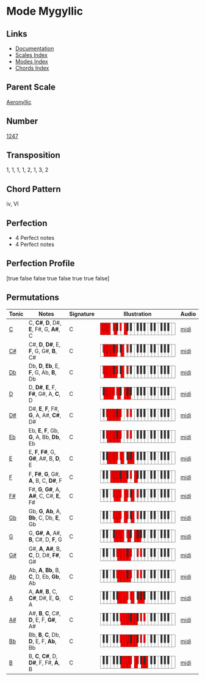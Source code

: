 # Mode Mygyllic

## Links

- [Documentation](README.md)
- [Scales Index](Scales.md)
- [Modes Index](Modes.md)
- [Chords Index](Chords.md)

## Parent Scale

[Aeronyllic](ScaleAeronyllic.md)

## Number

[1247](https://ianring.com/musictheory/scales/1247)

## Transposition

1, 1, 1, 1, 2, 1, 3, 2

## Chord Pattern

iv, VI

## Perfection

- 4 Perfect notes
- 4 Perfect notes

## Perfection Profile

[true false false true false true true false]

## Permutations

| Tonic | Notes | Signature | Illustration | Audio |
|-------|-------|-----------|--------------|-------|
| [C](ModeCNaturalMygyllic.md) | C, **C#**, **D**, D#, **E**, F#, G, **A#**, C | C | ![CNaturalMygyllic](ModeCNaturalMygyllic.png) | [midi](https://github.com/edipermadi/music/blob/main/docs/ModeCNaturalMygyllic.mid?raw=true) |
| [C#](ModeCSharpMygyllic.md) | C#, **D**, **D#**, E, **F**, G, G#, **B**, C# | C | ![CSharpMygyllic](ModeCSharpMygyllic.png) | [midi](https://github.com/edipermadi/music/blob/main/docs/ModeCSharpMygyllic.mid?raw=true) |
| [Db](ModeDFlatMygyllic.md) | Db, **D**, **Eb**, E, **F**, G, Ab, **B**, Db | C | ![DFlatMygyllic](ModeDFlatMygyllic.png) | [midi](https://github.com/edipermadi/music/blob/main/docs/ModeDFlatMygyllic.mid?raw=true) |
| [D](ModeDNaturalMygyllic.md) | D, **D#**, **E**, F, **F#**, G#, A, **C**, D | C | ![DNaturalMygyllic](ModeDNaturalMygyllic.png) | [midi](https://github.com/edipermadi/music/blob/main/docs/ModeDNaturalMygyllic.mid?raw=true) |
| [D#](ModeDSharpMygyllic.md) | D#, **E**, **F**, F#, **G**, A, A#, **C#**, D# | C | ![DSharpMygyllic](ModeDSharpMygyllic.png) | [midi](https://github.com/edipermadi/music/blob/main/docs/ModeDSharpMygyllic.mid?raw=true) |
| [Eb](ModeEFlatMygyllic.md) | Eb, **E**, **F**, Gb, **G**, A, Bb, **Db**, Eb | C | ![EFlatMygyllic](ModeEFlatMygyllic.png) | [midi](https://github.com/edipermadi/music/blob/main/docs/ModeEFlatMygyllic.mid?raw=true) |
| [E](ModeENaturalMygyllic.md) | E, **F**, **F#**, G, **G#**, A#, B, **D**, E | C | ![ENaturalMygyllic](ModeENaturalMygyllic.png) | [midi](https://github.com/edipermadi/music/blob/main/docs/ModeENaturalMygyllic.mid?raw=true) |
| [F](ModeFNaturalMygyllic.md) | F, **F#**, **G**, G#, **A**, B, C, **D#**, F | C | ![FNaturalMygyllic](ModeFNaturalMygyllic.png) | [midi](https://github.com/edipermadi/music/blob/main/docs/ModeFNaturalMygyllic.mid?raw=true) |
| [F#](ModeFSharpMygyllic.md) | F#, **G**, **G#**, A, **A#**, C, C#, **E**, F# | C | ![FSharpMygyllic](ModeFSharpMygyllic.png) | [midi](https://github.com/edipermadi/music/blob/main/docs/ModeFSharpMygyllic.mid?raw=true) |
| [Gb](ModeGFlatMygyllic.md) | Gb, **G**, **Ab**, A, **Bb**, C, Db, **E**, Gb | C | ![GFlatMygyllic](ModeGFlatMygyllic.png) | [midi](https://github.com/edipermadi/music/blob/main/docs/ModeGFlatMygyllic.mid?raw=true) |
| [G](ModeGNaturalMygyllic.md) | G, **G#**, **A**, A#, **B**, C#, D, **F**, G | C | ![GNaturalMygyllic](ModeGNaturalMygyllic.png) | [midi](https://github.com/edipermadi/music/blob/main/docs/ModeGNaturalMygyllic.mid?raw=true) |
| [G#](ModeGSharpMygyllic.md) | G#, **A**, **A#**, B, **C**, D, D#, **F#**, G# | C | ![GSharpMygyllic](ModeGSharpMygyllic.png) | [midi](https://github.com/edipermadi/music/blob/main/docs/ModeGSharpMygyllic.mid?raw=true) |
| [Ab](ModeAFlatMygyllic.md) | Ab, **A**, **Bb**, B, **C**, D, Eb, **Gb**, Ab | C | ![AFlatMygyllic](ModeAFlatMygyllic.png) | [midi](https://github.com/edipermadi/music/blob/main/docs/ModeAFlatMygyllic.mid?raw=true) |
| [A](ModeANaturalMygyllic.md) | A, **A#**, **B**, C, **C#**, D#, E, **G**, A | C | ![ANaturalMygyllic](ModeANaturalMygyllic.png) | [midi](https://github.com/edipermadi/music/blob/main/docs/ModeANaturalMygyllic.mid?raw=true) |
| [A#](ModeASharpMygyllic.md) | A#, **B**, **C**, C#, **D**, E, F, **G#**, A# | C | ![ASharpMygyllic](ModeASharpMygyllic.png) | [midi](https://github.com/edipermadi/music/blob/main/docs/ModeASharpMygyllic.mid?raw=true) |
| [Bb](ModeBFlatMygyllic.md) | Bb, **B**, **C**, Db, **D**, E, F, **Ab**, Bb | C | ![BFlatMygyllic](ModeBFlatMygyllic.png) | [midi](https://github.com/edipermadi/music/blob/main/docs/ModeBFlatMygyllic.mid?raw=true) |
| [B](ModeBNaturalMygyllic.md) | B, **C**, **C#**, D, **D#**, F, F#, **A**, B | C | ![BNaturalMygyllic](ModeBNaturalMygyllic.png) | [midi](https://github.com/edipermadi/music/blob/main/docs/ModeBNaturalMygyllic.mid?raw=true) |
